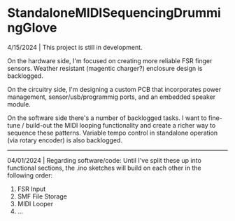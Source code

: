 # StandaloneMIDISequencingDrummingGlove

4/15/2024 |
This project is still in development. 

On the hardware side, I'm focused on creating more reliable FSR finger sensors.
Weather resistant (magentic charger?) enclosure design is backlogged.

On the circuitry side, I'm designing a custom PCB that incorporates power management, sensor/usb/programmig ports, and an embedded speaker module. 

On the software side there's a number of backlogged tasks. I want to fine-tune / build-out the MIDI looping functionality and create a richer way to sequence these patterns. Variable tempo control in standalone operation (via rotary encoder) is also backlogged.

----

04/01/2024 | Regarding software/code:
Until I've split these up into functional sections, the .ino sketches will build on each other in the following order:
1) FSR Input
2) SMF File Storage
3) MIDI Looper
4) ...
